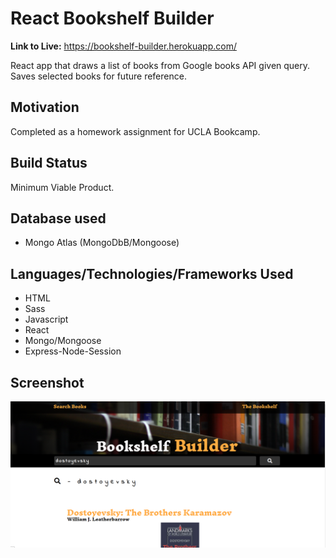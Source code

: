 # React Bookshelf Builder

**Link to Live:** https://bookshelf-builder.herokuapp.com/

React app that draws a list of books from Google books API given query. Saves selected books for future reference.

## Motivation

Completed as a homework assignment for UCLA Bookcamp.

## Build Status

Minimum Viable Product.

## Database used

- Mongo Atlas (MongoDbB/Mongoose)

## Languages/Technologies/Frameworks Used

- HTML
- Sass
- Javascript
- React
- Mongo/Mongoose
- Express-Node-Session

## Screenshot

<img src="./screenshots/bookBuilder.png">
